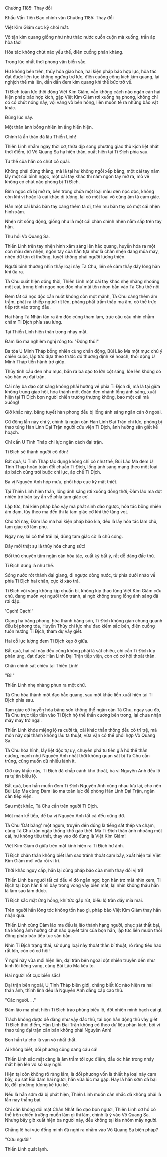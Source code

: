




Chương 1185: Thay đổi


Khấu Vấn Tiên Đạo chính văn Chương 1185: Thay đổi

Việt Kim Giám cực kỳ chói mắt.

Vô tận kim quang giống như như thác nước cuồn cuộn mà xuống, trấn áp hỏa tác!

Hỏa tác không chút nào yếu thế, điên cuồng phản kháng.

Trong lúc nhất thời phong vân biến sắc.

Hư không bên trên, thủy hỏa giao hòa, hai kiện pháp bảo hợp lực, hỏa tác đạt được liên tục không ngừng trợ lực, điên cuồng công kích kim quang, lại nghịch thế mà lên, dần dần đem kim quang khí thế bức trở về.

Ti Địch toàn lực thôi động Việt Kim Giám, vẫn không cách nào ngăn cản hai kiện pháp bảo hợp kích, gặp Việt Kim Giám rơi xuống hạ phong, không chỉ có có chút nóng nảy, vội vàng vỗ bên hông, liền muốn tế ra những bảo vật khác.

Đúng lúc này.

Một thân ảnh bỗng nhiên im ắng hiển hiện.

Chính là ẩn thân đã lâu Thiền Linh!

Thiền Linh nhắm ngay thời cơ, thừa dịp song phương giao thủ kịch liệt nhất thời điểm, từ Vô Quang Sa hạ hiện thân, xuất hiện tại Ti Địch phía sau.

Tư thế của hắn có chút cổ quái.

Không phải đứng thẳng, mà là tại hư không ngồi xếp bằng, một cái tay nắm lấy một cái bình ngọc, một cái tay khác thì năm ngón tay mở ra, mò về không có chút nào phòng bị Ti Địch.

Bình ngọc đã bị mở ra, bên trong chứa một loại màu đen nọc độc, không còn khí vị hoặc là cái khác dị tượng, lại có một loại vô cùng âm tà cảm giác.

Hắn một cái khác bàn tay càng thêm tà dị, trên mu bàn tay có một cái nhện hình xăm.

Nhện rất sống động, giống như là một cái chân chính nhện nằm sấp trên tay hắn.

Thu hồi Vô Quang Sa.

Thiền Linh trên tay nhện hình xăm sáng lên hắc quang, huyễn hóa ra một con màu đen nhện, ngón tay của hắn tựa như là chân nhện đang múa may, nhện dữ tợn dị thường, tuyệt không phải người lương thiện.

Người bình thường nhìn thấy loại này Tà Chu, liền sẽ cảm thấy đáy lòng hàn khí ứa ra.

Tà Chu xuất hiện đồng thời, Thiền Linh một cái tay khác nhẹ nhàng nhoáng một cái, trong bình ngọc nọc độc như mũi tên nhọn bắn vào Tà Chu thể nội.

Đem tất cả nọc độc cắn nuốt không còn một mảnh, Tà Chu càng thêm âm trầm, phát ra khiếp người rít lên, phảng phất trầm thấp ma âm, có thể trực tiếp rót vào trong đầu.

Hai hàng Tà Nhãn tản ra âm độc cùng tham lam, trực câu câu nhìn chằm chằm Ti Địch phía sau lưng.

Tại Thiền Linh hiện thân trong nháy mắt.

Đàm lão ma nghiêm nghị rống to: "Động thủ!"

Ba tòa U Minh Tháp bỗng nhiên cùng chấn động, Bùi Lão Ma một mực chú ý chiến cuộc, lập tức dựa theo trước đó thương định kế hoạch, thôi động U Minh Tháp tiến hành trợ giúp.

Thủy tinh cầu đen như mực, bắn ra ba đạo to lớn cột sáng, lóe lên không có vào hàn vụ đại trận.

Cái này ba đạo cột sáng không phải hướng về phía Ti Địch đi, mà là tại giữa không trung giao hội, hóa thành một đoàn đen nhánh lồng ánh sáng, xuất hiện tại Ti Địch bọn người chiến trường thượng không, bao một cái mà xuống!

Giờ khắc này, băng tuyết hàn phong đều bị lồng ánh sáng ngăn cản ở ngoài.

Cử động lần này chi ý, chính là ngăn cản Hàn Linh Đại Trận chi lực, phòng bị thao túng Hàn Linh Đại Trận người cứu viện Ti Địch, ảnh hưởng săn giết kế hoạch.

Chỉ cần U Tinh Tháp chi lực ngăn cách đại trận.

Ti Địch sẽ thành người cô đơn!

Bất quá, U Tinh Tháp tác dụng không chỉ có như thế, Bùi Lão Ma đem U Tinh Tháp hoàn toàn đối chuẩn Ti Địch, lồng ánh sáng mang theo một loại áp bách cùng trói buộc chi lực, áp chế Ti Địch.

Ba vị Nguyên Anh hợp mưu, phối hợp cực kỳ mật thiết.

Tại Thiền Linh hiện thân, lồng ánh sáng rơi xuống đồng thời, Đàm lão ma đột nhiên trở bàn tay ấn về phía tam giác cờ.

Lập tức, hai kiện pháp bảo vậy mà phát sinh đảo ngược, hỏa tác bỗng nhiên ảm đạm, tùy theo mà đến thì là tam giác cờ khí thế tăng vọt.

Cho tới nay, Đàm lão ma hai kiện pháp bảo kia, đều là lấy hỏa tác làm chủ, tam giác cờ làm phụ.

Ngày nay lại có thể trái lại, dùng tam giác cờ là chủ công.

Đây mới thật sự là thủy hỏa chung sức!

Đối thủ chuyên tâm ngăn cản hỏa tác, xuất kỳ bất ý, rất dễ dàng đắc thủ.

Ti Địch đúng là như thế.

Sóng nước rót thành đại giang, đi ngược dòng nước, từ phía dưới nhào về phía Ti Địch hai chân, cực kì xảo trá.

Ti Địch vội vàng không kịp chuẩn bị, không kịp thao túng Việt Kim Giám cứu chủ, đang muốn vọt người trốn tránh, ai ngờ không trung lồng ánh sáng đã rơi đập.

'Cạch! Cạch!'

Giang hà băng phong, hóa thành băng sơn, Ti Địch không gian chung quanh đều bị phong tỏa, Huyền Thủy chi lực như đao kiếm sắc bén, điên cuồng tuôn hướng Ti Địch, tham dự vây giết.

Hai cỗ lực lượng đem Ti Địch kẹp ở giữa.

Bất quá, hai cái này đều cũng không phải là sát chiêu, chỉ cần Ti Địch kịp phản ứng, đạt được Hàn Linh Đại Trận tiếp viện, còn có cơ hội thoát thân.

Chân chính sát chiêu tại Thiền Linh!

"Đi!"

Thiền Linh nhẹ nhàng phun ra một chữ.

Tà Chu hóa thành một đạo hắc quang, sau một khắc liền xuất hiện tại Ti Địch phía sau.

Tam giác cờ huyễn hóa băng sơn không thể ngăn cản Tà Chu, ngay sau đó, Tà Chu trực tiếp tiến vào Ti Địch hộ thể thần cương bên trong, lại chưa nhận mảy may trở ngại.

Thiền Linh khóe miệng lộ ra cười tà, cái khác thần thông đều có trì trệ, mà môn này đại thành không lâu tà thuật, vừa vặn có thể phối hợp Vô Quang Sa.

Tà Chu hóa hình, lấy liệt độc tự uy, chuyên phá tu tiên giả hộ thể thần cương, mạnh như Nguyên Anh nhất thời không quan sát bị Tà Chu cắn trúng, cũng muốn dữ nhiều lành ít.

Giờ này khắc này, Ti Địch đã chắp cánh khó thoát, ba vị Nguyên Anh đều lộ ra tự tin biểu lộ.

Bất quá, bọn hắn muốn đem Ti Địch Nguyên Anh cùng nhau lưu lại, cho nên Bùi Lão Ma cùng Đàm lão ma toàn lực đề phòng Hàn Linh Đại Trận, ngăn cản tiếp viện.

Sau một khắc, Tà Chu cắn trên người Ti Địch.

Một màn kế tiếp, để ba vị Nguyên Anh tất cả đều cứng đờ.

Tà Chu 'Dát băng' một ngụm, truyền đến đúng là tiếng sắt thép va chạm, cùng Tà Chu tràn ngập thống khổ gào thét. Mà Ti Địch thân ảnh nhoáng một cái, hư không tiêu thất, thay vào đó đúng là Việt Kim Giám!

Việt Kim Giám ở giữa trên mặt kính hiện ra Ti Địch hư ảnh.

Ti Địch chân thân không biết làm sao tránh thoát cạm bẫy, xuất hiện tại Việt Kim Giám mới vừa rồi vị trí.

Thời khắc nguy cấp, hắn lại cùng pháp bảo của mình thay đổi vị trí!

Thiền Linh ba người tất cả đều vì đó ngẩn ngơ, bọn hắn trơ mắt nhìn xem, Ti Địch tại bọn hắn tỉ mỉ bày trong vòng vây biến mất, lại nhìn không thấu hắn là làm sao làm được.

Ti Địch sắc mặt ửng hồng, khí tức gấp rút, biểu lộ tràn đầy mỉa mai.

Trên người hắn lông tóc không tổn hao gì, pháp bảo Việt Kim Giám thay hắn nhận qua.

Thiền Linh cùng Đàm lão ma đều là lão thành hạng người, phục sát thất bại, tia không ảnh hưởng chút nào quyết tâm của bọn hắn, lập tức liền muốn thôi động pháp bảo tiếp tục săn bắn.

Nhìn Ti Địch trạng thái, sử dụng loại này thoát thân bí thuật, rõ ràng tiêu hao rất lớn, còn có cơ hội!

Ý nghĩ này vừa mới hiện lên, đại trận bên ngoài đột nhiên truyền đến như kinh lôi tiếng vang, cùng Bùi Lão Ma kêu to.

Hai người rốt cục biến sắc!

Đại trận bên ngoài, U Tinh Tháp biên giới, chẳng biết lúc nào hiện ra hai thân ảnh, thình lình đều là Nguyên Anh đẳng cấp cao thủ.

"Các ngươi. . ."

Đàm lão ma phát hiện Ti Địch trào phúng biểu lộ, đột nhiên minh bạch cái gì.

Trách không được dễ dàng như vậy đắc thủ, tại bọn hắn động thủ vây giết Ti Địch thời điểm, Hàn Linh Đại Trận không có theo dự liệu phản kích, bởi vì thao túng đại trận căn bản không phải Nguyên Anh!

Bọn hắn tự cho là vạn vô nhất thất.

Ai không biết, đối phương cũng đang câu cá!

Thiền Linh sắc mặt càng là âm trầm tới cực điểm, đầu óc hắn trong nháy mắt hiện lên vô số suy nghĩ.

Hiện tại còn không rõ ràng lắm, là đối phương vốn là thiết hạ loại này cạm bẫy, dụ sát Bùi đàm hai người, hắn vừa lúc mà gặp. Hay là hắn sớm đã bại lộ, đối phương tương kế tựu kế.

Nếu là hắn sớm đã bị phát hiện, Thiền Linh muốn cân nhắc đã không phải là lần này thắng bại.

Chỉ cần không đối mặt Chân Nhất lão đạo bọn người, Thiền Linh cơ hồ có thể trên chiến trường muốn làm gì thì làm, chính là ỷ vào Vô Quang Sa. Nhưng bây giờ xuất hiện ba người này, đều không tại kia nhóm mấy người.

Chẳng lẽ hai vực đồng minh đã nghĩ ra nhằm vào Vô Quang Sa biện pháp?

"Cứu người!"

Thiền Linh quát lạnh.




